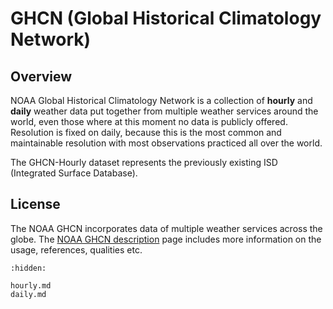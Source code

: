 # GHCN (Global Historical Climatology Network)

## Overview

NOAA Global Historical Climatology Network is a collection of **hourly** and **daily** weather data put together from multiple weather
services around the world, even those where at this moment no data is publicly offered. Resolution is fixed on daily,
because this is the most common and maintainable resolution with most observations practiced all over the world.

The GHCN-Hourly dataset represents the previously existing ISD (Integrated Surface Database).

## License

The NOAA GHCN incorporates data of multiple weather services across the globe. The 
[NOAA GHCN description](https://www.ncei.noaa.gov/access/metadata/landing-page/bin/iso?id=gov.noaa.ncdc:C00861) page
includes more information on the usage, references, qualities etc.

```{toctree}
:hidden:

hourly.md
daily.md
```